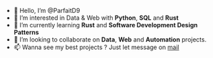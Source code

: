 - 👋 Hello, I’m @ParfaitD9
- 👀 I’m interested in Data & Web with **Python**, **SQL** and **Rust**
- 🌱 I’m currently learning **Rust** and **Software Development Design Patterns**
- 💞️ I’m looking to collaborate on **Data**, **Web** and **Automation** projects.
- 📫 Wanna see my best projects ? Just let message on [mail](mailto:pdetchenou@gmail.com)

<!---
ParfaitD9/ParfaitD9 is a ✨ special ✨ repository because its `README.md` (this file) appears on your GitHub profile.
You can click the Preview link to take a look at your changes.
--->
